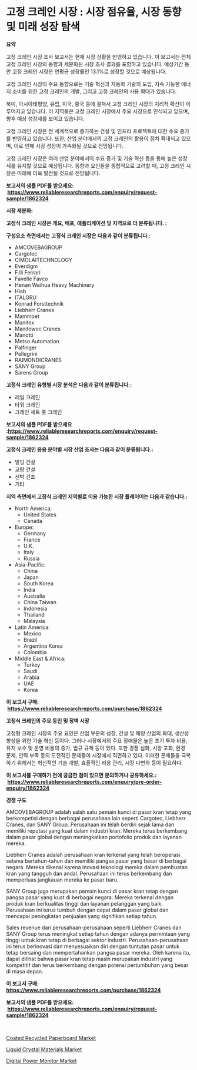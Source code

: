 <p><h1>고정 크레인 시장 : 시장 점유율, 시장 동향 및 미래 성장 탐색</h1></p><p><strong>요약</strong></p>
<p><p>고정 크레인 시장 조사 보고서는 현재 시장 상황을 반영하고 있습니다. 이 보고서는 전체 고정 크레인 시장의 동향과 세분화된 시장 조사 결과를 포함하고 있습니다. 예상기간 동안 고정 크레인 시장은 연평균 성장률인 13.1%로 성장할 것으로 예상됩니다.</p><p>고정 크레인 시장의 주요 동향으로는 기술 혁신과 자동화 기술의 도입, 지속 가능한 에너지 소비를 위한 고정 크레인의 개발, 그리고 고정 크레인의 사용 확대가 있습니다.</p><p>북미, 아시아태평양, 유럽, 미국, 중국 등에 걸쳐서 고정 크레인 시장의 지리적 확산이 이루어지고 있습니다. 이 지역들은 고정 크레인 시장에서 주요 시장으로 인식되고 있으며, 향후 예상 성장세를 보이고 있습니다.</p><p>고정 크레인 시장은 전 세계적으로 증가하는 건설 및 인프라 프로젝트에 대한 수요 증가를 반영하고 있습니다. 또한, 산업 분야에서의 고정 크레인의 활용이 점차 확대되고 있으며, 이로 인해 시장 성장이 가속화될 것으로 전망됩니다.</p><p>고정 크레인 시장은 여러 산업 분야에서의 수요 증가 및 기술 혁신 등을 통해 높은 성장세를 유지할 것으로 예상됩니다. 동향과 요인들을 종합적으로 고려할 때, 고정 크레인 시장은 미래에 더욱 발전될 것으로 전망됩니다.</p></p>
<p><strong>보고서의 샘플 PDF를 받으세요: &nbsp;<a href="https://www.reliableresearchreports.com/enquiry/request-sample/1862324">https://www.reliableresearchreports.com/enquiry/request-sample/1862324</a></strong></p>
<p><strong>시장 세분화:</strong></p>
<p><strong> 고정식 크레인 시장은 개요, 배포, 애플리케이션 및 지역으로 더 분류됩니다. :</strong></p>
<p><strong>구성요소 측면에서는 고정식 크레인 시장은 다음과 같이 분류됩니다.:</strong></p>
<p><ul><li>AMCOVEBAGROUP</li><li>Cargotec</li><li>CIMOLAITECHNOLOGY</li><li>Everdigm</li><li>F.lli Ferrari</li><li>Favelle Favco</li><li>Henan Weihua Heavy Machinery</li><li>Hiab</li><li>ITALGRU</li><li>Konrad Forsttechnik</li><li>Liebherr Cranes</li><li>Mammoet</li><li>Manitex</li><li>Manitowoc Cranes</li><li>Manotti</li><li>Metso Automation</li><li>Palfinger</li><li>Pellegrini</li><li>RAIMONDICRANES</li><li>SANY Group</li><li>Sarens Group</li></ul></p>
<p><strong> 고정식 크레인 유형별 시장 분석은 다음과 같이 분류됩니다.:</strong></p>
<p><ul><li>레일 크레인</li><li>타워 크레인</li><li>크레인 세트 풋 크레인</li></ul></p>
<p><strong>보고서의 샘플 PDF를 받으세요 :<a href="https://www.reliableresearchreports.com/enquiry/request-sample/1862324">https://www.reliableresearchreports.com/enquiry/request-sample/1862324</a></strong></p>
<p><strong> 고정식 크레인 응용 분야별 시장 산업 조사는 다음과 같이 분류됩니다.:</strong></p>
<p><ul><li>빌딩 건설</li><li>교량 건설</li><li>선박 건조</li><li>기타</li></ul></p>
<p><strong>지역 측면에서 고정식 크레인 지역별로 이용 가능한 시장 플레이어는 다음과 같습니다.:</strong></p>
<p><ul>
    <li>
        North America:
        <ul>
            <li>United States</li>
            <li>Canada</li>
        </ul>
    </li>
    <li>
        Europe:
        <ul>
            <li>Germany</li>
            <li>France</li>
            <li>U.K.</li>
            <li>Italy</li>
            <li>Russia</li>
        </ul>
    </li>
    <li>
        Asia-Pacific:
        <ul>
            <li>China</li>
            <li>Japan</li>
            <li>South Korea</li>
            <li>India</li>
            <li>Australia</li>
            <li>China Taiwan</li>
            <li>Indonesia</li>
            <li>Thailand</li>
            <li>Malaysia</li>
        </ul>
    </li>
    <li>
        Latin America:
        <ul>
            <li>Mexico</li>
            <li>Brazil</li>
            <li>Argentina Korea</li>
            <li>Colombia</li>
        </ul>
    </li>
    <li>
        Middle East & Africa:
        <ul>
            <li>Turkey</li>
            <li>Saudi</li>
            <li>Arabia</li>
            <li>UAE</li>
            <li>Korea</li>
        </ul>
    </li>
    </ul></p>
<p><strong>이 보고서 구매: &nbsp;<a href="https://www.reliableresearchreports.com/purchase/1862324">https://www.reliableresearchreports.com/purchase/1862324</a></strong></p>
<p><strong>고정식 크레인의 주요 동인 및 장벽 시장</strong></p>
<p><p>고정형 크레인 시장의 주요 요인은 산업 부문의 성장, 건설 및 해양 산업의 확대, 생산성 향상을 위한 기술 혁신 등이다. 그러나 시장에서의 주요 장애물은 높은 초기 투자 비용, 유지 보수 및 운영 비용의 증가, 법규 규제 등이 있다. 또한 경쟁 심화, 시장 포화, 환경 문제, 인력 부족 등의 도전적인 문제들이 시장에서 직면하고 있다. 이러한 문제들을 극복하기 위해서는 혁신적인 기술 개발, 효율적인 비용 관리, 시장 다변화 등이 필요하다.</p></p>
<p><strong>이 보고서를 구매하기 전에 궁금한 점이 있으면 문의하거나 공유하세요.: &nbsp;<a href="https://www.reliableresearchreports.com/enquiry/pre-order-enquiry/1862324">https://www.reliableresearchreports.com/enquiry/pre-order-enquiry/1862324</a></strong></p>
<p><strong>경쟁 구도</strong></p>
<p><p>AMCOVEBAGROUP adalah salah satu pemain kunci di pasar kran tetap yang berkompetisi dengan berbagai perusahaan lain seperti Cargotec, Liebherr Cranes, dan SANY Group. Perusahaan ini telah berdiri sejak lama dan memiliki reputasi yang kuat dalam industri kran. Mereka terus berkembang dalam pasar global dengan meningkatkan portofolio produk dan layanan mereka.</p><p>Liebherr Cranes adalah perusahaan kran terkenal yang telah beroperasi selama bertahun-tahun dan memiliki pangsa pasar yang besar di berbagai negara. Mereka dikenal karena inovasi teknologi mereka dalam pembuatan kran yang tangguh dan andal. Perusahaan ini terus berkembang dan memperluas jangkauan mereka ke pasar baru.</p><p>SANY Group juga merupakan pemain kunci di pasar kran tetap dengan pangsa pasar yang kuat di berbagai negara. Mereka terkenal dengan produk kran berkualitas tinggi dan layanan pelanggan yang baik. Perusahaan ini terus tumbuh dengan cepat dalam pasar global dan mencapai peningkatan penjualan yang signifikan setiap tahun.</p><p>Sales revenue dari perusahaan-perusahaan seperti Liebherr Cranes dan SANY Group terus meningkat setiap tahun dengan adanya permintaan yang tinggi untuk kran tetap di berbagai sektor industri. Perusahaan-perusahaan ini terus berinovasi dan menyesuaikan diri dengan tuntutan pasar untuk tetap bersaing dan mempertahankan pangsa pasar mereka. Oleh karena itu, dapat dilihat bahwa pasar kran tetap masih merupakan industri yang kompetitif dan terus berkembang dengan potensi pertumbuhan yang besar di masa depan.</p></p>
<p><strong>이 보고서 구매: &nbsp; <a href="https://www.reliableresearchreports.com/purchase/1862324">https://www.reliableresearchreports.com/purchase/1862324</a></strong></p>
<p><strong>보고서의 샘플 PDF를 받으세요: &nbsp;<a href="https://www.reliableresearchreports.com/enquiry/request-sample/1862324">https://www.reliableresearchreports.com/enquiry/request-sample/1862324</a></strong><strong></strong></p>
<p>&nbsp;</p>
<p><p><a href="https://github.com/edytherolanlouisejk1miz0wig/Market-Research-Report-List-1/blob/main/coated-recycled-paperboard-market.md">Coated Recycled Paperboard Market</a></p><p><a href="https://github.com/peachesmcdowel1/Market-Research-Report-List-1/blob/main/liquid-crystal-materials-market.md">Liquid Crystal Materials Market</a></p><p><a href="https://view.publitas.com/reportprime-1/insights-into-digital-power-monitor-market-size-analysing-market-share-trends-and-growth-from-2024-to-2031/">Digital Power Monitor Market</a></p></p>